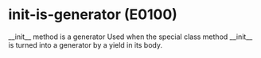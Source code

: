 # init-is-generator (E0100)

\_\_init\_\_ method is a generator Used when the special class method
\_\_init\_\_ is turned into a generator by a yield in its body.
